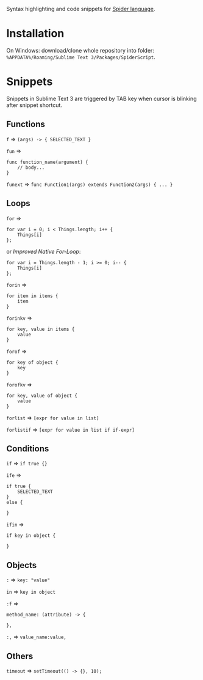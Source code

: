 Syntax highlighting and code snippets for [Spider language](http://spiderlang.org/).


Installation
============
On Windows: download/clone whole repository into folder: `%APPDATA%/Roaming/Sublime Text 3/Packages/SpiderScript`.


Snippets
========

Snippets in Sublime Text 3 are triggered by TAB key when cursor is blinking after snippet shortcut.

Functions
------------------
`f` => `(args) -> { SELECTED_TEXT }`

`fun` => 
```
func function_name(argument) {
	// body...
}
```

`funext` => `func Function1(args) extends Function2(args) { ... }`


Loops
-----

`for` =>
```
for var i = 0; i < Things.length; i++ {
	Things[i]
};
```

or *Improved Native For-Loop*:

```
for var i = Things.length - 1; i >= 0; i-- {
	Things[i]
};
```

`forin` =>
```
for item in items {
	item
}
```

`forinkv` =>
```
for key, value in items {
	value
}
```

`forof` => 
```
for key of object {
	key
}
```

`forofkv` =>
```
for key, value of object {
	value
}
```

`forlist` => `[expr for value in list]`

`forlistif` => `[expr for value in list if if-expr]`


Conditions
----------

`if` => `if true {}`

`ife` => 
```
if true {
    SELECTED_TEXT
}
else {

}
```

`ifin` =>
```
if key in object {
	
}
```


Objects
-------
`:` => `key: "value"`

`in` => `key in object`

`:f` => 
```
method_name: (attribute) -> {
	
},
```

`:,` => `value_name:value,`


Others
------
`timeout` => `setTimeout(() -> {}, 10);`